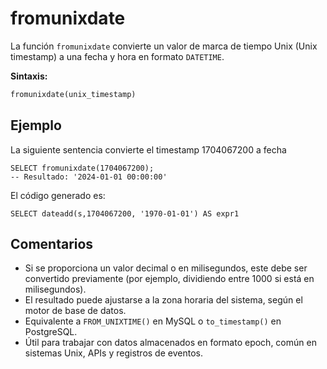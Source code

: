 
# fromunixdate

La función `fromunixdate` convierte un valor de marca de tiempo Unix (Unix timestamp) a una fecha y hora en formato `DATETIME`.


**Sintaxis:**  

```sql
fromunixdate(unix_timestamp)
```


## Ejemplo

La siguiente sentencia convierte el timestamp 1704067200 a fecha

```
SELECT fromunixdate(1704067200);
-- Resultado: '2024-01-01 00:00:00'
```

El código generado es:


```
SELECT dateadd(s,1704067200, '1970-01-01') AS expr1
```


## Comentarios

- Si se proporciona un valor decimal o en milisegundos, este debe ser convertido previamente (por ejemplo, dividiendo entre 1000 si está en milisegundos).
- El resultado puede ajustarse a la zona horaria del sistema, según el motor de base de datos.
- Equivalente a `FROM_UNIXTIME()` en MySQL o `to_timestamp()` en PostgreSQL.
- Útil para trabajar con datos almacenados en formato epoch, común en sistemas Unix, APIs y registros de eventos.

